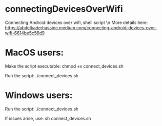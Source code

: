 # connectingDevicesOverWifi
Connecting Android devices over wifi, shell script
\n More details here: 
https://abdelkaderhassine.medium.com/connecting-android-devices-over-wifi-6614be5c56d9


# MacOS users:
Make the script executable:
chmod +x connect_devices.sh

Run the script:
./connect_devices.sh

# Windows users:
Run the script:
./connect_devices.sh

If issues arise, use:
sh connect_devices.sh
